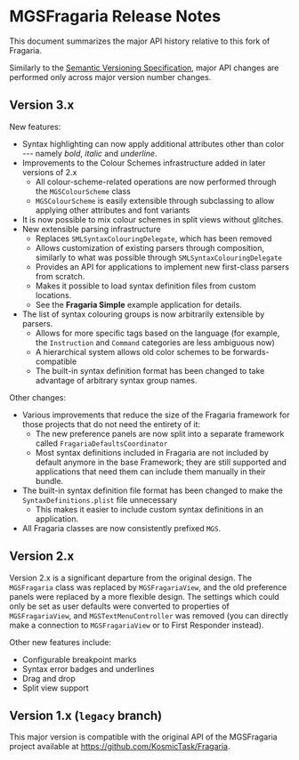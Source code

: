 # MGSFragaria Release Notes

This document summarizes the major API history relative to this fork of Fragaria.

Similarly to the [Semantic Versioning Specification](https://semver.org), major API changes are performed only across major version number changes.


## Version 3.x

New features:

* Syntax highlighting can now apply additional attributes other than color --- namely *bold*, *italic* and *underline*.
* Improvements to the Colour Schemes infrastructure added in later versions of 2.x
  - All colour-scheme-related operations are now performed through the `MGSColourScheme` class
  - `MGSColourScheme` is easily extensible through subclassing to allow applying other attributes and font variants
* It is now possible to mix colour schemes in split views without glitches.
* New extensible parsing infrastructure
  - Replaces `SMLSyntaxColouringDelegate`, which has been removed
  - Allows customization of existing parsers through composition, similarly to what was possible through `SMLSyntaxColouringDelegate`
  - Provides an API for applications to implement new first-class parsers from scratch.
  - Makes it possible to load syntax definition files from custom locations.
  - See the **Fragaria Simple** example application for details.
* The list of syntax colouring groups is now arbitrarily extensible by parsers.
  - Allows for more specific tags based on the language (for example, the `Instruction` and `Command` categories are less ambiguous now)
  - A hierarchical system allows old color schemes to be forwards-compatible
  - The built-in syntax definition format has been changed to take advantage of arbitrary syntax group names.


Other changes:

* Various improvements that reduce the size of the Fragaria framework for those projects that do not need the entirety of it:
  - The new preference panels are now split into a separate framework called `FragariaDefaultsCoordinator`
  - Most syntax definitions included in Fragaria are not included by default anymore in the base Framework; they are still supported and applications that need them can include them manually in their bundle.
* The built-in syntax definition file format has been changed to make the `SyntaxDefinitions.plist` file unnecessary
  - This makes it easier to include custom syntax definitions in an application.
* All Fragaria classes are now consistently prefixed `MGS`.


## Version 2.x

Version 2.x is a significant departure from the original design. The `MGSFragaria` class was replaced by `MGSFragariaView`, and the old preference panels were replaced by a more flexible design. The settings which could only be set as user defaults were converted to properties of `MGSFragariaView`, and `MGSTextMenuController` was removed (you can directly make a connection to `MGSFragariaView` or to First Responder instead).

Other new features include:

* Configurable breakpoint marks
* Syntax error badges and underlines
* Drag and drop
* Split view support


## Version 1.x (`legacy` branch)

This major version is compatible with the original API of the MGSFragaria project available at https://github.com/KosmicTask/Fragaria.
